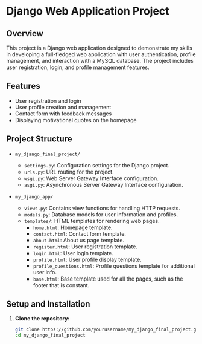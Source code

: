 # Django Web Application Project

## Overview

This project is a Django web application designed to demonstrate my skills in developing a full-fledged web application with user authentication, profile management, and interaction with a MySQL database. The project includes user registration, login, and profile management features.

## Features

- User registration and login
- User profile creation and management
- Contact form with feedback messages
- Displaying motivational quotes on the homepage

## Project Structure

- `my_django_final_project/`
  - `settings.py`: Configuration settings for the Django project.
  - `urls.py`: URL routing for the project.
  - `wsgi.py`: Web Server Gateway Interface configuration.
  - `asgi.py`: Asynchronous Server Gateway Interface configuration.

- `my_django_app/`
  - `views.py`: Contains view functions for handling HTTP requests.
  - `models.py`: Database models for user information and profiles.
  - `templates/`: HTML templates for rendering web pages.
    - `home.html`: Homepage template.
    - `contact.html`: Contact form template.
    - `about.html`: About us page template.
    - `register.html`: User registration template.
    - `login.html`: User login template.
    - `profile.html`: User profile display template.
    - `profile_questions.html`: Profile questions template for additional user info.
    - `base.html`: Base template used for all the pages, such as the footer that is constant. 

## Setup and Installation

1. **Clone the repository:**
   ```sh
   git clone https://github.com/yourusername/my_django_final_project.git
   cd my_django_final_project

